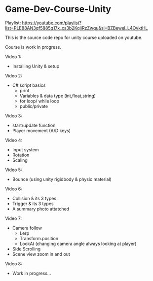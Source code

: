 # Game-Dev-Course-Unity
Playlist: https://youtube.com/playlist?list=PLE88AN3qf5885q17x_xs3b2KqIiRzZwqu&si=BZBewel_L4OvktHL

This is the source code repo for unity course uploaded on youtube. 

Course is work in progress.

Video 1: 
  - Installing Unity & setup

Video 2:
  - C# script basics
    - print 
    - Variables & data type (int,float,string)
    - for loop/ while loop
    - public/private
  
Video 3:
  - start/update function
  - Player movement (A/D keys)

Video 4:
  - Input system
  - Rotation
  - Scaling

Video 5:
  - Bounce (using unity rigidbody & physic material)

Video 6:
  - Collision & its 3 types
  - Trigger & its 3 types
  - A summary photo attatched 

Video 7:
  - Camera follow
    - Lerp
    - Transform.position
    - LookAt (changing camera angle always looking at player)
  - Side Scrolling
  - Scene view zoom in and out

Video 8:
  - Work in progress...
